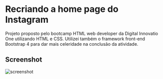 # Recriando a home page do Instagram

Projeto proposto pelo bootcamp HTML web developer da Digital Innovatio One utilizando HTML e CSS. 
Utilizei também o framework front-end Bootstrap 4 para dar mais celeridade na conclusão da atividade.
## Screenshot
![screenshot](https://user-images.githubusercontent.com/20890806/119209458-13c09a80-ba7d-11eb-8edc-9c8709caee63.PNG)
